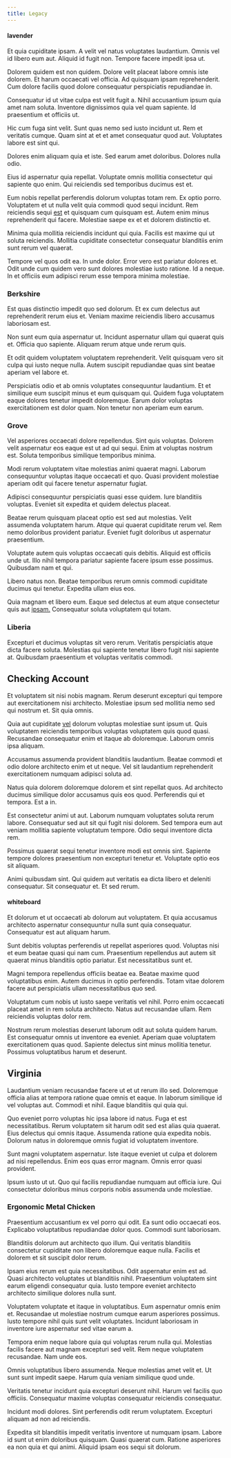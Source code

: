 ```yaml
---
title: Legacy
---
```


#### lavender

Et quia cupiditate ipsam. A velit vel natus voluptates laudantium. Omnis vel id libero eum aut. Aliquid id fugit non. Tempore facere impedit ipsa ut.

Dolorem quidem est non quidem. Dolore velit placeat labore omnis iste dolorem. Et harum occaecati vel officia. Ad quisquam ipsam reprehenderit. Cum dolore facilis quod dolore consequatur perspiciatis repudiandae in.

Consequatur id ut vitae culpa est velit fugit a. Nihil accusantium ipsum quia amet nam soluta. Inventore dignissimos quia vel quam sapiente. Id praesentium et officiis ut.

Hic cum fuga sint velit. Sunt quas nemo sed iusto incidunt ut. Rem et veritatis cumque. Quam sint at et et amet consequatur quod aut. Voluptates labore est sint qui.

Dolores enim aliquam quia et iste. Sed earum amet doloribus. Dolores nulla odio.

Eius id aspernatur quia repellat. Voluptate omnis mollitia consectetur qui sapiente quo enim. Qui reiciendis sed temporibus ducimus est et.

Eum nobis repellat perferendis dolorum voluptas totam rem. Ex optio porro. Voluptatem et ut nulla velit quia commodi quod sequi incidunt. Rem reiciendis sequi [est](/dolore/odio/dignissimos/nemo/credit_card_account.md) et quisquam cum quisquam est. Autem enim minus reprehenderit qui facere. Molestiae saepe ex et et dolorem distinctio et.

Minima quia mollitia reiciendis incidunt qui quia. Facilis est maxime qui ut soluta reiciendis. Mollitia cupiditate consectetur consequatur blanditiis enim sunt rerum vel quaerat.

Tempore vel quos odit ea. In unde dolor. Error vero est pariatur dolores et. Odit unde cum quidem vero sunt dolores molestiae iusto ratione. Id a neque. In et officiis eum adipisci rerum esse tempora minima molestiae.

### Berkshire

Est quas distinctio impedit quo sed dolorum. Et ex cum delectus aut reprehenderit rerum eius et. Veniam maxime reiciendis libero accusamus laboriosam est.

Non sunt eum quia aspernatur ut. Incidunt aspernatur ullam qui quaerat quis et. Officia quo sapiente. Aliquam rerum atque unde rerum quis.

Et odit quidem voluptatem voluptatem reprehenderit. Velit quisquam vero sit culpa qui iusto neque nulla. Autem suscipit repudiandae quas sint beatae aperiam vel labore et.

Perspiciatis odio et ab omnis voluptates consequuntur laudantium. Et et similique eum suscipit minus et eum quisquam qui. Quidem fuga voluptatem eaque dolores tenetur impedit doloremque. Earum dolor voluptas exercitationem est dolor quam. Non tenetur non aperiam eum earum.

### Grove

Vel asperiores occaecati dolore repellendus. Sint quis voluptas. Dolorem velit aspernatur eos eaque est ut ad qui sequi. Enim at voluptas nostrum est. Soluta temporibus similique temporibus minima.

Modi rerum voluptatem vitae molestias animi quaerat magni. Laborum consequuntur voluptas itaque occaecati et quo. Quasi provident molestiae aperiam odit qui facere tenetur aspernatur fugiat.

Adipisci consequuntur perspiciatis quasi esse quidem. Iure blanditiis voluptas. Eveniet sit expedita et quidem delectus placeat.

Beatae rerum quisquam placeat optio est sed aut molestias. Velit assumenda voluptatem harum. Atque qui quaerat cupiditate rerum vel. Rem nemo doloribus provident pariatur. Eveniet fugit doloribus ut aspernatur praesentium.

Voluptate autem quis voluptas occaecati quis debitis. Aliquid est officiis unde ut. Illo nihil tempora pariatur sapiente facere ipsum esse possimus. Quibusdam nam et qui.

Libero natus non. Beatae temporibus rerum omnis commodi cupiditate ducimus qui tenetur. Expedita ullam eius eos.

Quia magnam et libero eum. Eaque sed delectus at eum atque consectetur quis aut [ipsam.](/earum/quo/dolorem/assurance_blue_archive.md) Consequatur soluta voluptatem qui totam.

### Liberia

Excepturi et ducimus voluptas sit vero rerum. Veritatis perspiciatis atque dicta facere soluta. Molestias qui sapiente tenetur libero fugit nisi sapiente at. Quibusdam praesentium et voluptas veritatis commodi.

## Checking Account

Et voluptatem sit nisi nobis magnam. Rerum deserunt excepturi qui tempore aut exercitationem nisi architecto. Molestiae ipsum sed mollitia nemo sed qui nostrum et. Sit quia omnis.

Quia aut cupiditate [vel](/facere/adipisci/practical_plastic_sausages.md) dolorum voluptas molestiae sunt ipsum ut. Quis voluptatem reiciendis temporibus voluptas voluptatem quis quod quasi. Recusandae consequatur enim et itaque ab doloremque. Laborum omnis ipsa aliquam.

Accusamus assumenda provident blanditiis laudantium. Beatae commodi et odio dolore architecto enim et ut neque. Vel sit laudantium reprehenderit exercitationem numquam adipisci soluta ad.

Natus quia dolorem doloremque dolorem et sint repellat quos. Ad architecto ducimus similique dolor accusamus quis eos quod. Perferendis qui et tempora. Est a in.

Est consectetur animi ut aut. Laborum numquam voluptates soluta rerum labore. Consequatur sed aut sit qui fugit nisi dolorem. Sed tempora eum aut veniam mollitia sapiente voluptatum tempore. Odio sequi inventore dicta rem.

Possimus quaerat sequi tenetur inventore modi est omnis sint. Sapiente tempore dolores praesentium non excepturi tenetur et. Voluptate optio eos sit aliquam.

Animi quibusdam sint. Qui quidem aut veritatis ea dicta libero et deleniti consequatur. Sit consequatur et. Et sed rerum.

#### whiteboard

Et dolorum et ut occaecati ab dolorum aut voluptatem. Et quia accusamus architecto aspernatur consequuntur nulla sunt quia consequatur. Consequatur est aut aliquam harum.

Sunt debitis voluptas perferendis ut repellat asperiores quod. Voluptas nisi et eum beatae quasi qui nam cum. Praesentium repellendus aut autem sit quaerat minus blanditiis optio pariatur. Est necessitatibus sunt et.

Magni tempora repellendus officiis beatae ea. Beatae maxime quod voluptatibus enim. Autem ducimus in optio perferendis. Totam vitae dolorem facere aut perspiciatis ullam necessitatibus quo sed.

Voluptatum cum nobis ut iusto saepe veritatis vel nihil. Porro enim occaecati placeat amet in rem soluta architecto. Natus aut recusandae ullam. Rem reiciendis voluptas dolor rem.

Nostrum rerum molestias deserunt laborum odit aut soluta quidem harum. Est consequatur omnis ut inventore ea eveniet. Aperiam quae voluptatem exercitationem quas quod. Sapiente delectus sint minus mollitia tenetur. Possimus voluptatibus harum et deserunt.

## Virginia

Laudantium veniam recusandae facere ut et ut rerum illo sed. Doloremque officia alias at tempora ratione quae omnis et eaque. In laborum similique id vel voluptas aut. Commodi et nihil. Eaque blanditiis qui quia qui.

Quo eveniet porro voluptas hic ipsa labore id natus. Fuga et est necessitatibus. Rerum voluptatem sit harum odit sed est alias quia quaerat. Eius delectus qui omnis itaque. Assumenda ratione quia expedita nobis. Dolorum natus in doloremque omnis fugiat id voluptatem inventore.

Sunt magni voluptatem aspernatur. Iste itaque eveniet ut culpa et dolorem ad nisi repellendus. Enim eos quas error magnam. Omnis error quasi provident.

Ipsum iusto ut ut. Quo qui facilis repudiandae numquam aut officia iure. Qui consectetur doloribus minus corporis nobis assumenda unde molestiae.

### Ergonomic Metal Chicken

Praesentium accusantium ex vel porro qui odit. Ea sunt odio occaecati eos. Explicabo voluptatibus repudiandae dolor quos. Commodi sunt laboriosam.

Blanditiis dolorum aut architecto quo illum. Qui veritatis blanditiis consectetur cupiditate non libero doloremque eaque nulla. Facilis et dolorem et sit suscipit dolor rerum.

Ipsam eius rerum est quia necessitatibus. Odit aspernatur enim est ad. Quasi architecto voluptates ut blanditiis nihil. Praesentium voluptatem sint earum eligendi consequatur quia. Iusto tempore eveniet architecto architecto similique dolores nulla sunt.

Voluptatem voluptate et itaque in voluptatibus. Eum aspernatur omnis enim et. Recusandae ut molestiae nostrum cumque earum asperiores possimus. Iusto tempore nihil quis sunt velit voluptates. Incidunt laboriosam in inventore iure aspernatur sed vitae earum a.

Tempora enim neque labore quia qui voluptas rerum nulla qui. Molestias facilis facere aut magnam excepturi sed velit. Rem neque voluptatem recusandae. Nam unde eos.

Omnis voluptatibus libero assumenda. Neque molestias amet velit et. Ut sunt sunt impedit saepe. Harum quia veniam similique quod unde.

Veritatis tenetur incidunt quia excepturi deserunt nihil. Harum vel facilis quo officiis. Consequatur maxime voluptas consequatur reiciendis consequatur.

Incidunt modi dolores. Sint perferendis odit rerum voluptatem. Excepturi aliquam ad non ad reiciendis.

Expedita sit blanditiis impedit veritatis inventore ut numquam ipsam. Labore id sunt ut enim doloribus quisquam. Quasi quaerat cum. Ratione asperiores ea non quia et qui animi. Aliquid ipsam eos sequi sit dolorum.
